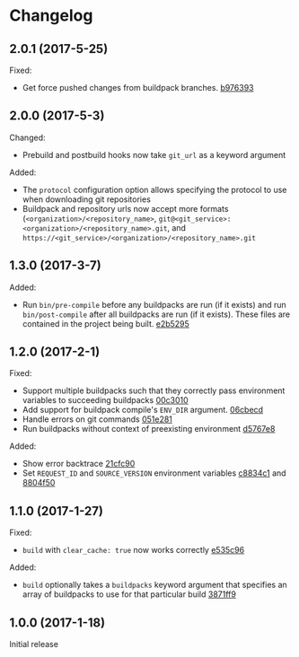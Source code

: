 # Changelog

## 2.0.1 (2017-5-25)

Fixed:

- Get force pushed changes from buildpack branches. [b976393](../../commit/b976393)

## 2.0.0 (2017-5-3)

Changed:

- Prebuild and postbuild hooks now take `git_url` as a keyword argument

Added:

- The `protocol` configuration option allows specifying the protocol to use when downloading git repositories
- Buildpack  and repository urls now accept more formats (`<organization>/<repository_name>`, `git@<git_service>:<organization>/<repository_name>.git`, and `https://<git_service>/<organization>/<repository_name>.git`

## 1.3.0 (2017-3-7)

Added:

- Run `bin/pre-compile` before any buildpacks are run (if it exists) and run `bin/post-compile` after all buildpacks are run (if it exists). These files are contained in the project being built. [e2b5295](../../commit/e2b5295)

## 1.2.0 (2017-2-1)

Fixed:

- Support multiple buildpacks such that they correctly pass environment variables to succeeding buildpacks [00c3010](../../commit/00c3010)
- Add support for buildpack compile's `ENV_DIR` argument. [06cbecd](../../commit/06cbecd)
- Handle errors on git commands [051e281](../../commit/051e281)
- Run buildpacks without context of preexisting environment [d5767e8](../../commit/d5767e8)

Added:

- Show error backtrace [21cfc90](../../commit/21cfc90)
- Set `REQUEST_ID` and `SOURCE_VERSION` environment variables [c8834c1](../../commit/c8834c1) and [8804f50](../../commit/8804f50)

## 1.1.0 (2017-1-27)

Fixed:

- `build` with `clear_cache: true` now works correctly [e535c96](../../commit/e535c96)

Added:

- `build` optionally takes a `buildpacks` keyword argument that specifies an array of buildpacks to use for that particular build [3871ff9](../../commit/3871ff9)

## 1.0.0 (2017-1-18)

Initial release
